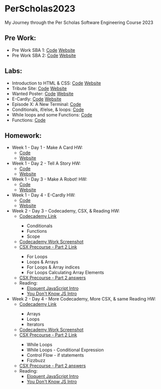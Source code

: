 # PerScholas2023
My Journey through the Per Scholas Software Engineering Course 2023
<h2>Pre Work:</h2>
<ul>
  <li>Pre Work SBA 1: 
    <a href="https://github.com/ArnoldPires/PerScholas2023/tree/main/PreWork/PreWork1">Code</a>
    <a href="https://arnaldopires.com/PerScholas2023/PreWork/PreWork1/index.html"> Website</a>
  </li>
  <li>Pre Work SBA 2: 
    <a href="https://github.com/ArnoldPires/PerScholas2023/tree/main/PreWork/PreWork2">Code</a>
    <a href="https://arnaldopires.com/PerScholas2023/PreWork/PreWork2/index.html"> Website</a>
  </li>
</ul>
<h2>Labs:</h2>
<ul>
  <li>Introduction to HTML & CSS:
    <a href="https://github.com/ArnoldPires/PerScholas2023/tree/main/Labs/Week1-Day1-Lab">Code</a>
    <a href="https://arnaldopires.com/PerScholas2023/Labs/Week1-Day1-Lab/index.html">Website</a>
  </li>
  <li>Tribute Site:
    <a href="https://github.com/ArnoldPires/PerScholas2023/tree/main/Labs/Week1-Day2-Lab">Code</a>
    <a href="https://arnaldopires.com/PerScholas2023/Labs/Week1-Day2-Lab/index.html">Website</a>
  </li>
  <li>Wanted Poster:
    <a href="https://github.com/ArnoldPires/PerScholas2023/tree/main/Labs/Week1-Day3-Lab">Code</a>
    <a href="https://arnaldopires.com/PerScholas2023/Labs/Week1-Day3-Lab/index.html">Website</a>
  </li>
  <li>E-Cardly:
    <a href="https://github.com/ArnoldPires/PerScholas2023/tree/main/Labs/Week1-Day4-Lab">Code</a>
    <a href="https://arnaldopires.com/PerScholas2023/Labs/Week1-Day4-Lab/index.html">Website</a>
  </li>
  <li>Episode X: A New Terminal:
    <a href="https://github.com/ArnoldPires/PerScholas2023/tree/main/Labs/Week2-Day2-Lab">Code</a>
  </li>
  <li>Conditionals, if/else, & loops:
    <a href="https://github.com/ArnoldPires/PerScholas2023/tree/main/Labs/Week2-Day3-Lab">Code</a>
  </li>
  <li>While loops and some Functions:
    <a href="https://github.com/ArnoldPires/PerScholas2023/tree/main/Labs/Week2-Day4-Lab">Code</a>
  </li>
  <li>Functions:
    <a href="https://github.com/ArnoldPires/PerScholas2023/tree/main/Labs/Week3-Day1-Lab">Code</a>
  </li>
</ul>
<h2>Homework:</h2>
<ul>
  <li>Week 1 - Day 1 - Make A Card HW:
    <ul>
      <li><a href="https://github.com/ArnoldPires/PerScholas2023/tree/main/Homework/Week1-Day1-HW">Code</a></li>
      <li><a href="https://arnaldopires.com/PerScholas2023/Homework/Week1-Day1-HW/index.html">Website</a></li>
    </ul>
  </li>
  <li>Week 1 - Day 2 - Tell A Story HW:
    <ul>
      <li><a href="https://github.com/ArnoldPires/PerScholas2023/tree/main/Homework/Week1-Day2-HW">Code</a></li>
      <li><a href="https://arnaldopires.com/PerScholas2023/Homework/Week1-Day2-HW/index.html">Website</a></li>
    </ul>
  </li>
  <li>Week 1 - Day 3 - Make A Robot! HW: 
    <ul>
      <li><a href="https://github.com/ArnoldPires/PerScholas2023/tree/main/Homework/Week1-Day3-HW">Code</a></li>
      <li><a href="https://arnaldopires.com/PerScholas2023/Homework/Week1-Day3-HW/index.html">Website</a></li>
    </ul>
  </li>
  <li>Week 1 - Day 4 - E-Cardly HW: 
    <ul>
      <li><a href="https://github.com/ArnoldPires/PerScholas2023/tree/main/Homework/Week1-Day4-HW">Code</a></li>
      <li><a href="https://arnaldopires.com/PerScholas2023/Homework/Week1-Day4-HW/index.html">Website</a></li>
    </ul>
  </li>
  <li>Week 2 - Day 3 - Codecademy, CSX, & Reading HW:
    <ul>
      <li><a href="https://www.codecademy.com/learn/introduction-to-javascript">Codecademy Link</a></li>
        <ul>
          <li>Conditionals</li>
          <li>Functions</li>
          <li>Scope</li>
        </ul>
      </li>
      <li><a href="https://github.com/ArnoldPires/PerScholas2023/blob/main/Homework/Week2-Day3-HW/codecademy1.JPG">Codecademy Work Screenshot</a></li>
        <li><a href="https://csx.codesmith.io/units/precourse-part-2">CSX Precourse - Part 2 Link</a></li>
        <ul>
          <li>For Loops</li>
          <li>Loops & Arrays</li>
          <li>For Loops & Array indices</li>
          <li>For Loops Calculating Array Elements</li>
        </ul>
        <li><a href="https://github.com/ArnoldPires/PerScholas2023/blob/main/Homework/Week2-Day3-HW/src/index.js">CSX Precourse - Part 2 answers</a></li>
      </li>
      <li>Reading:
        <ul>
          <li><a href="https://eloquentjavascript.net/00_intro.html">Eloquent JavaScript Intro</a></li>
          <li><a href="https://github.com/getify/You-Dont-Know-JS/blob/2nd-ed/get-started/ch1.md">You Don't Know JS Intro</a></li>
        </ul>
      </li>
    </ul>
  </li>
  <li>Week 2 - Day 4 - More Codecademy, More CSX, & same Reading HW:
    <ul>
      <li><a href="https://www.codecademy.com/learn/introduction-to-javascript">Codecademy Link</a></li>
        <ul>
          <li>Arrays</li>
          <li>Loops</li>
          <li>Iterators</li>
        </ul>
      <li><a href="https://github.com/ArnoldPires/PerScholas2023/blob/main/Homework/Week2-Day4-HW/codecademy2.JPG">Codecademy Work Screenshot</a></li>
      <li><a href="https://csx.codesmith.io/units/precourse-part-2">CSX Precourse - Part 2 Link</a></li>
        <ul>
          <li>While Loops</li>
          <li>While Loops - Conditional Expression</li>
          <li>Control Flow - if statements</li>
          <li>Fizzbuzz</li>
        </ul>
        <li><a href="https://github.com/ArnoldPires/PerScholas2023/blob/main/Homework/Week2-Day4-HW/src/index.js">CSX Precourse - Part 2 answers</a></li>
      </li>
      <li>Reading:
        <ul>
          <li><a href="https://eloquentjavascript.net/00_intro.html">Eloquent JavaScript Intro</a></li>
          <li><a href="https://github.com/getify/You-Dont-Know-JS/blob/2nd-ed/get-started/ch1.md">You Don't Know JS Intro</a></li>
        </ul>
      </li>
    </ul>
  </li>
</ul>

